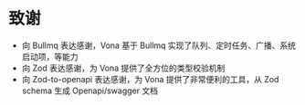 # 致谢

- 向 Bullmq 表达感谢，Vona 基于 Bullmq 实现了队列、定时任务、广播、系统启动项，等能力
- 向 Zod 表达感谢，为 Vona 提供了全方位的类型校验机制
- 向 Zod-to-openapi 表达感谢，为 Vona 提供了非常便利的工具，从 Zod schema 生成 Openapi/swagger 文档
